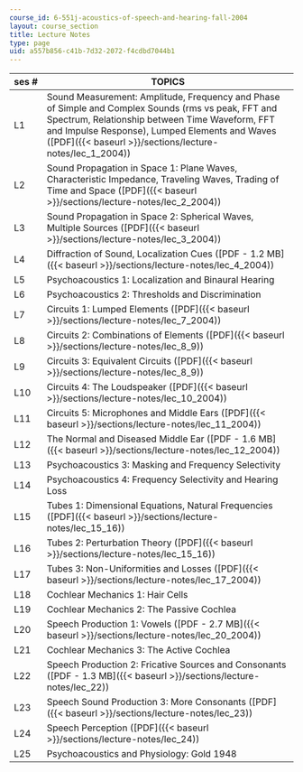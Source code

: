 ```yaml
---
course_id: 6-551j-acoustics-of-speech-and-hearing-fall-2004
layout: course_section
title: Lecture Notes
type: page
uid: a557b856-c41b-7d32-2072-f4cdbd7044b1
---
```


| ses # | TOPICS |
| --- | --- |
| L1 | Sound Measurement: Amplitude, Frequency and Phase of Simple and Complex Sounds (rms vs peak, FFT and Spectrum, Relationship between Time Waveform, FFT and Impulse Response), Lumped Elements and Waves ([PDF]({{< baseurl >}}/sections/lecture-notes/lec_1_2004)) |
| L2 | Sound Propagation in Space 1: Plane Waves, Characteristic Impedance, Traveling Waves, Trading of Time and Space ([PDF]({{< baseurl >}}/sections/lecture-notes/lec_2_2004)) |
| L3 | Sound Propagation in Space 2: Spherical Waves, Multiple Sources ([PDF]({{< baseurl >}}/sections/lecture-notes/lec_3_2004)) |
| L4 | Diffraction of Sound, Localization Cues ([PDF - 1.2 MB]({{< baseurl >}}/sections/lecture-notes/lec_4_2004)) |
| L5 | Psychoacoustics 1: Localization and Binaural Hearing |
| L6 | Psychoacoustics 2: Thresholds and Discrimination |
| L7 | Circuits 1: Lumped Elements ([PDF]({{< baseurl >}}/sections/lecture-notes/lec_7_2004)) |
| L8 | Circuits 2: Combinations of Elements ([PDF]({{< baseurl >}}/sections/lecture-notes/lec_8_9)) |
| L9 | Circuits 3: Equivalent Circuits ([PDF]({{< baseurl >}}/sections/lecture-notes/lec_8_9)) |
| L10 | Circuits 4: The Loudspeaker ([PDF]({{< baseurl >}}/sections/lecture-notes/lec_10_2004)) |
| L11 | Circuits 5: Microphones and Middle Ears ([PDF]({{< baseurl >}}/sections/lecture-notes/lec_11_2004)) |
| L12 | The Normal and Diseased Middle Ear ([PDF - 1.6 MB]({{< baseurl >}}/sections/lecture-notes/lec_12_2004)) |
| L13 | Psychoacoustics 3: Masking and Frequency Selectivity |
| L14 | Psychoacoustics 4: Frequency Selectivity and Hearing Loss |
| L15 | Tubes 1: Dimensional Equations, Natural Frequencies ([PDF]({{< baseurl >}}/sections/lecture-notes/lec_15_16)) |
| L16 | Tubes 2: Perturbation Theory ([PDF]({{< baseurl >}}/sections/lecture-notes/lec_15_16)) |
| L17 | Tubes 3: Non-Uniformities and Losses ([PDF]({{< baseurl >}}/sections/lecture-notes/lec_17_2004)) |
| L18 | Cochlear Mechanics 1: Hair Cells |
| L19 | Cochlear Mechanics 2: The Passive Cochlea |
| L20 | Speech Production 1: Vowels ([PDF - 2.7 MB]({{< baseurl >}}/sections/lecture-notes/lec_20_2004)) |
| L21 | Cochlear Mechanics 3: The Active Cochlea |
| L22 | Speech Production 2: Fricative Sources and Consonants ([PDF - 1.3 MB]({{< baseurl >}}/sections/lecture-notes/lec_22)) |
| L23 | Speech Sound Production 3: More Consonants ([PDF]({{< baseurl >}}/sections/lecture-notes/lec_23)) |
| L24 | Speech Perception ([PDF]({{< baseurl >}}/sections/lecture-notes/lec_24)) |
| L25 | Psychoacoustics and Physiology: Gold 1948